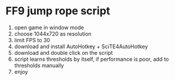 # FF9 jump rope script

1. open game in window mode
2. choose 1044x720 as resolution
3. limit FPS to 30
4. download and install AutoHotkey + SciTE4AutoHotkey 
5. download and double click on the script
6. script learns thresholds by itself, if performance is poor, add to thresholds manually 
7. enjoy 
